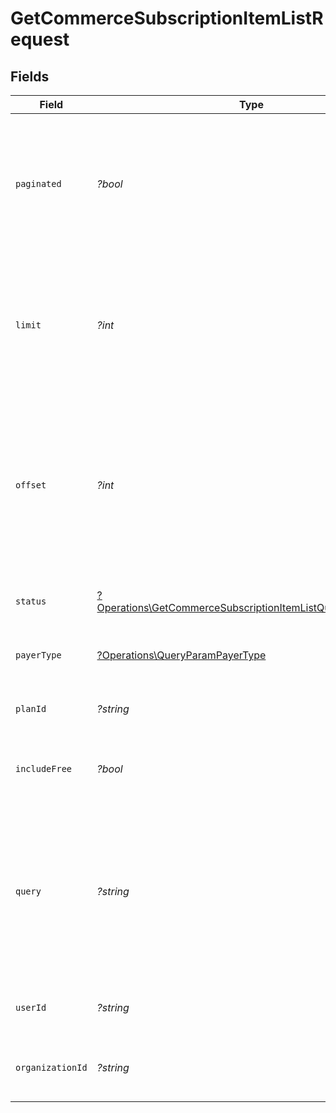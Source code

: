 # GetCommerceSubscriptionItemListRequest


## Fields

| Field                                                                                                                                     | Type                                                                                                                                      | Required                                                                                                                                  | Description                                                                                                                               |
| ----------------------------------------------------------------------------------------------------------------------------------------- | ----------------------------------------------------------------------------------------------------------------------------------------- | ----------------------------------------------------------------------------------------------------------------------------------------- | ----------------------------------------------------------------------------------------------------------------------------------------- |
| `paginated`                                                                                                                               | *?bool*                                                                                                                                   | :heavy_minus_sign:                                                                                                                        | Whether to paginate the results.<br/>If true, the results will be paginated.<br/>If false, the results will not be paginated.             |
| `limit`                                                                                                                                   | *?int*                                                                                                                                    | :heavy_minus_sign:                                                                                                                        | Applies a limit to the number of results returned.<br/>Can be used for paginating the results together with `offset`.                     |
| `offset`                                                                                                                                  | *?int*                                                                                                                                    | :heavy_minus_sign:                                                                                                                        | Skip the first `offset` results when paginating.<br/>Needs to be an integer greater or equal to zero.<br/>To be used in conjunction with `limit`. |
| `status`                                                                                                                                  | [?Operations\GetCommerceSubscriptionItemListQueryParamStatus](../../Models/Operations/GetCommerceSubscriptionItemListQueryParamStatus.md) | :heavy_minus_sign:                                                                                                                        | Filter subscription items by status                                                                                                       |
| `payerType`                                                                                                                               | [?Operations\QueryParamPayerType](../../Models/Operations/QueryParamPayerType.md)                                                         | :heavy_minus_sign:                                                                                                                        | Filter subscription items by payer type                                                                                                   |
| `planId`                                                                                                                                  | *?string*                                                                                                                                 | :heavy_minus_sign:                                                                                                                        | Filter subscription items by plan ID                                                                                                      |
| `includeFree`                                                                                                                             | *?bool*                                                                                                                                   | :heavy_minus_sign:                                                                                                                        | Whether to include free plan subscription items                                                                                           |
| `query`                                                                                                                                   | *?string*                                                                                                                                 | :heavy_minus_sign:                                                                                                                        | Search query to filter subscription items by email, user first name, user last name, or organization name.<br/>Supports partial matching. |
| `userId`                                                                                                                                  | *?string*                                                                                                                                 | :heavy_minus_sign:                                                                                                                        | Filter subscription items by user ID                                                                                                      |
| `organizationId`                                                                                                                          | *?string*                                                                                                                                 | :heavy_minus_sign:                                                                                                                        | Filter subscription items by organization ID                                                                                              |
